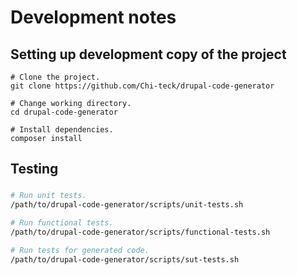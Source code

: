 # Development notes

## Setting up development copy of the project

```shell
# Clone the project.
git clone https://github.com/Chi-teck/drupal-code-generator

# Change working directory.
cd drupal-code-generator

# Install dependencies.
composer install
```

## Testing

### 
```sh
# Run unit tests.
/path/to/drupal-code-generator/scripts/unit-tests.sh

# Run functional tests.
/path/to/drupal-code-generator/scripts/functional-tests.sh

# Run tests for generated code.
/path/to/drupal-code-generator/scripts/sut-tests.sh
```
